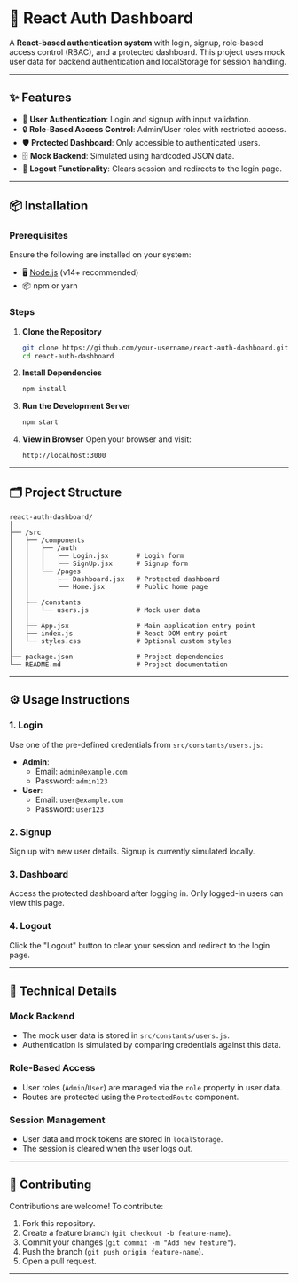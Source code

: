 # 🚀 React Auth Dashboard

A **React-based authentication system** with login, signup, role-based access control (RBAC), and a protected dashboard. This project uses mock user data for backend authentication and localStorage for session handling.

---

## ✨ Features

- 🔑 **User Authentication**: Login and signup with input validation.
- 🔒 **Role-Based Access Control**: Admin/User roles with restricted access.
- 🛡️ **Protected Dashboard**: Only accessible to authenticated users.
- 🗄️ **Mock Backend**: Simulated using hardcoded JSON data.
- 🚪 **Logout Functionality**: Clears session and redirects to the login page.

---

## 📦 Installation

### Prerequisites

Ensure the following are installed on your system:

- 🖥️ [Node.js](https://nodejs.org/) (v14+ recommended)
- 📦 npm or yarn

### Steps

1. **Clone the Repository**

   ```bash
   git clone https://github.com/your-username/react-auth-dashboard.git
   cd react-auth-dashboard
   ```

2. **Install Dependencies**

   ```bash
   npm install
   ```

3. **Run the Development Server**

   ```bash
   npm start
   ```

4. **View in Browser**
   Open your browser and visit:

   ```
   http://localhost:3000
   ```

---

## 🗂️ Project Structure

```
react-auth-dashboard/
│
├── /src
│   ├── /components
│   │   ├── /auth
│   │   │   ├── Login.jsx       # Login form
│   │   │   └── SignUp.jsx      # Signup form
│   │   └── /pages
│   │       ├── Dashboard.jsx   # Protected dashboard
│   │       └── Home.jsx        # Public home page
│   │
│   ├── /constants
│   │   └── users.js            # Mock user data
│   │
│   ├── App.jsx                 # Main application entry point
│   ├── index.js                # React DOM entry point
│   └── styles.css              # Optional custom styles
│
├── package.json                # Project dependencies
└── README.md                   # Project documentation
```

---

## ⚙️ Usage Instructions

### 1. **Login**

Use one of the pre-defined credentials from `src/constants/users.js`:

- **Admin**:
  - Email: `admin@example.com`
  - Password: `admin123`
- **User**:
  - Email: `user@example.com`
  - Password: `user123`

### 2. **Signup**

Sign up with new user details. Signup is currently simulated locally.

### 3. **Dashboard**

Access the protected dashboard after logging in. Only logged-in users can view this page.

### 4. **Logout**

Click the "Logout" button to clear your session and redirect to the login page.

---

## 🔧 Technical Details

### **Mock Backend**

- The mock user data is stored in `src/constants/users.js`.
- Authentication is simulated by comparing credentials against this data.

### **Role-Based Access**

- User roles (`Admin`/`User`) are managed via the `role` property in user data.
- Routes are protected using the `ProtectedRoute` component.

### **Session Management**

- User data and mock tokens are stored in `localStorage`.
- The session is cleared when the user logs out.

---

## 🤝 Contributing

Contributions are welcome! To contribute:

1. Fork this repository.
2. Create a feature branch (`git checkout -b feature-name`).
3. Commit your changes (`git commit -m "Add new feature"`).
4. Push the branch (`git push origin feature-name`).
5. Open a pull request.

---
